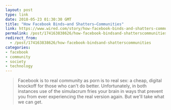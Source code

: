 ```yaml
---
layout: post
type: link
date: 2018-05-23 01:30:30 GMT
title: "How Facebook Binds—and Shatters—Communities"
link: https://www.wired.com/story/how-facebook-binds-and-shatters-communities/
permalink: /post/174163838626/how-facebook-bindsand-shatterscommunities
redirect_from: 
  - /post/174163838626/how-facebook-bindsand-shatterscommunities
categories:
- facebook
- community
- society
- technology
---
```

<blockquote>Facebook is to real community as porn is to real sex: a cheap, digital knockoff for those who can't do better. Unfortunately, in both instances use of the simulacrum fries your brain in ways that prevent you from ever experiencing the real version again. But we'll take what we can get.</blockquote>